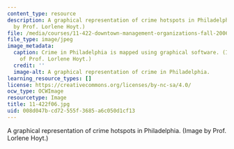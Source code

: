 ```yaml
---
content_type: resource
description: A graphical representation of crime hotspots in Philadelphia. (Image
  by Prof. Lorlene Hoyt.)
file: /media/courses/11-422-downtown-management-organizations-fall-2006/008d047bcd72555f3685a6c050d1cf13_11-422f06.jpg
file_type: image/jpeg
image_metadata:
  caption: Crime in Philadelphia is mapped using graphical software. (Image courtesy
    of Prof. Lorlene Hoyt.)
  credit: ''
  image-alt: A graphical representation of crime in Philadelphia.
learning_resource_types: []
license: https://creativecommons.org/licenses/by-nc-sa/4.0/
ocw_type: OCWImage
resourcetype: Image
title: 11-422f06.jpg
uid: 008d047b-cd72-555f-3685-a6c050d1cf13
---
```

A graphical representation of crime hotspots in Philadelphia. (Image by Prof. Lorlene Hoyt.)
